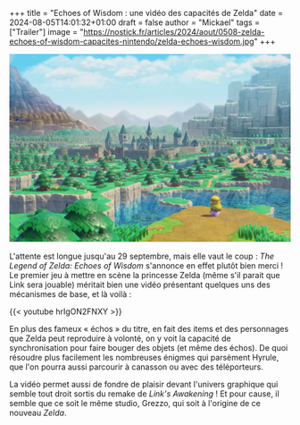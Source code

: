 +++
title = "Echoes of Wisdom : une vidéo des capacités de Zelda"
date = 2024-08-05T14:01:32+01:00
draft = false
author = "Mickael"
tags = ["Trailer"]
image = "https://nostick.fr/articles/2024/aout/0508-zelda-echoes-of-wisdom-capacites-nintendo/zelda-echoes-wisdom.jpg"
+++

![The Legend of Zelda: Echoes of Wisdom](zelda-echoes-wisdom.jpg "Prêt à revenir en Hyrule ?")

L'attente est longue jusqu'au 29 septembre, mais elle vaut le coup : *The Legend of Zelda: Echoes of Wisdom* s'annonce en effet plutôt bien merci ! Le premier jeu à mettre en scène la princesse Zelda (même s'il parait que Link sera jouable) méritait bien une vidéo présentant quelques uns des mécanismes de base, et là voilà :

{{< youtube hrIgON2FNXY >}} 

En plus des fameux « échos » du titre, en fait des items et des personnages que Zelda peut reproduire à volonté, on y voit la capacité de synchronisation pour faire bouger des objets (et même des échos). De quoi résoudre plus facilement les nombreuses énigmes qui parsèment Hyrule, que l'on pourra aussi parcourir à canasson ou avec des téléporteurs.

La vidéo permet aussi de fondre de plaisir devant l'univers graphique qui semble tout droit sortis du remake de *Link's Awakening* ! Et pour cause, il semble que ce soit le même studio, Grezzo, qui soit à l'origine de ce nouveau *Zelda*.